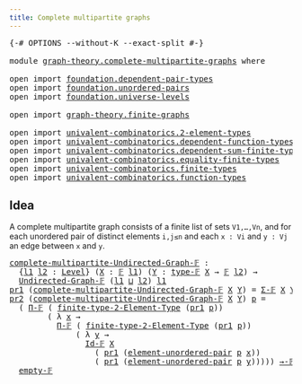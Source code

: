 ```yaml
---
title: Complete multipartite graphs
---
```


<pre class="Agda"><a id="54" class="Symbol">{-#</a> <a id="58" class="Keyword">OPTIONS</a> <a id="66" class="Pragma">--without-K</a> <a id="78" class="Pragma">--exact-split</a> <a id="92" class="Symbol">#-}</a>

<a id="97" class="Keyword">module</a> <a id="104" href="graph-theory.complete-multipartite-graphs.html" class="Module">graph-theory.complete-multipartite-graphs</a> <a id="146" class="Keyword">where</a>

<a id="153" class="Keyword">open</a> <a id="158" class="Keyword">import</a> <a id="165" href="foundation.dependent-pair-types.html" class="Module">foundation.dependent-pair-types</a>
<a id="197" class="Keyword">open</a> <a id="202" class="Keyword">import</a> <a id="209" href="foundation.unordered-pairs.html" class="Module">foundation.unordered-pairs</a>
<a id="236" class="Keyword">open</a> <a id="241" class="Keyword">import</a> <a id="248" href="foundation.universe-levels.html" class="Module">foundation.universe-levels</a>

<a id="276" class="Keyword">open</a> <a id="281" class="Keyword">import</a> <a id="288" href="graph-theory.finite-graphs.html" class="Module">graph-theory.finite-graphs</a>

<a id="316" class="Keyword">open</a> <a id="321" class="Keyword">import</a> <a id="328" href="univalent-combinatorics.2-element-types.html" class="Module">univalent-combinatorics.2-element-types</a>
<a id="368" class="Keyword">open</a> <a id="373" class="Keyword">import</a> <a id="380" href="univalent-combinatorics.dependent-function-types.html" class="Module">univalent-combinatorics.dependent-function-types</a>
<a id="429" class="Keyword">open</a> <a id="434" class="Keyword">import</a> <a id="441" href="univalent-combinatorics.dependent-sum-finite-types.html" class="Module">univalent-combinatorics.dependent-sum-finite-types</a>
<a id="492" class="Keyword">open</a> <a id="497" class="Keyword">import</a> <a id="504" href="univalent-combinatorics.equality-finite-types.html" class="Module">univalent-combinatorics.equality-finite-types</a>
<a id="550" class="Keyword">open</a> <a id="555" class="Keyword">import</a> <a id="562" href="univalent-combinatorics.finite-types.html" class="Module">univalent-combinatorics.finite-types</a>
<a id="599" class="Keyword">open</a> <a id="604" class="Keyword">import</a> <a id="611" href="univalent-combinatorics.function-types.html" class="Module">univalent-combinatorics.function-types</a>
</pre>
## Idea

A complete multipartite graph consists of a finite list of sets `V1,…,Vn`, and for each unordered pair of distinct elements `i,j≤n` and each `x : Vi` and `y : Vj` an edge between `x` and `y`.

<pre class="Agda"><a id="complete-multipartite-Undirected-Graph-𝔽"></a><a id="865" href="graph-theory.complete-multipartite-graphs.html#865" class="Function">complete-multipartite-Undirected-Graph-𝔽</a> <a id="906" class="Symbol">:</a>
  <a id="910" class="Symbol">{</a><a id="911" href="graph-theory.complete-multipartite-graphs.html#911" class="Bound">l1</a> <a id="914" href="graph-theory.complete-multipartite-graphs.html#914" class="Bound">l2</a> <a id="917" class="Symbol">:</a> <a id="919" href="Agda.Primitive.html#597" class="Postulate">Level</a><a id="924" class="Symbol">}</a> <a id="926" class="Symbol">(</a><a id="927" href="graph-theory.complete-multipartite-graphs.html#927" class="Bound">X</a> <a id="929" class="Symbol">:</a> <a id="931" href="univalent-combinatorics.finite-types.html#4550" class="Function">𝔽</a> <a id="933" href="graph-theory.complete-multipartite-graphs.html#911" class="Bound">l1</a><a id="935" class="Symbol">)</a> <a id="937" class="Symbol">(</a><a id="938" href="graph-theory.complete-multipartite-graphs.html#938" class="Bound">Y</a> <a id="940" class="Symbol">:</a> <a id="942" href="univalent-combinatorics.finite-types.html#4606" class="Function">type-𝔽</a> <a id="949" href="graph-theory.complete-multipartite-graphs.html#927" class="Bound">X</a> <a id="951" class="Symbol">→</a> <a id="953" href="univalent-combinatorics.finite-types.html#4550" class="Function">𝔽</a> <a id="955" href="graph-theory.complete-multipartite-graphs.html#914" class="Bound">l2</a><a id="957" class="Symbol">)</a> <a id="959" class="Symbol">→</a>
  <a id="963" href="graph-theory.finite-graphs.html#1298" class="Function">Undirected-Graph-𝔽</a> <a id="982" class="Symbol">(</a><a id="983" href="graph-theory.complete-multipartite-graphs.html#911" class="Bound">l1</a> <a id="986" href="Agda.Primitive.html#810" class="Primitive Operator">⊔</a> <a id="988" href="graph-theory.complete-multipartite-graphs.html#914" class="Bound">l2</a><a id="990" class="Symbol">)</a> <a id="992" href="graph-theory.complete-multipartite-graphs.html#911" class="Bound">l1</a>
<a id="995" href="foundation-core.dependent-pair-types.html#605" class="Field">pr1</a> <a id="999" class="Symbol">(</a><a id="1000" href="graph-theory.complete-multipartite-graphs.html#865" class="Function">complete-multipartite-Undirected-Graph-𝔽</a> <a id="1041" href="graph-theory.complete-multipartite-graphs.html#1041" class="Bound">X</a> <a id="1043" href="graph-theory.complete-multipartite-graphs.html#1043" class="Bound">Y</a><a id="1044" class="Symbol">)</a> <a id="1046" class="Symbol">=</a> <a id="1048" href="univalent-combinatorics.dependent-sum-finite-types.html#2958" class="Function">Σ-𝔽</a> <a id="1052" href="graph-theory.complete-multipartite-graphs.html#1041" class="Bound">X</a> <a id="1054" href="graph-theory.complete-multipartite-graphs.html#1043" class="Bound">Y</a>
<a id="1056" href="foundation-core.dependent-pair-types.html#617" class="Field">pr2</a> <a id="1060" class="Symbol">(</a><a id="1061" href="graph-theory.complete-multipartite-graphs.html#865" class="Function">complete-multipartite-Undirected-Graph-𝔽</a> <a id="1102" href="graph-theory.complete-multipartite-graphs.html#1102" class="Bound">X</a> <a id="1104" href="graph-theory.complete-multipartite-graphs.html#1104" class="Bound">Y</a><a id="1105" class="Symbol">)</a> <a id="1107" href="graph-theory.complete-multipartite-graphs.html#1107" class="Bound">p</a> <a id="1109" class="Symbol">=</a>
  <a id="1113" class="Symbol">(</a> <a id="1115" href="univalent-combinatorics.dependent-function-types.html#3195" class="Function">Π-𝔽</a> <a id="1119" class="Symbol">(</a> <a id="1121" href="univalent-combinatorics.2-element-types.html#5224" class="Function">finite-type-2-Element-Type</a> <a id="1148" class="Symbol">(</a><a id="1149" href="foundation-core.dependent-pair-types.html#605" class="Field">pr1</a> <a id="1153" href="graph-theory.complete-multipartite-graphs.html#1107" class="Bound">p</a><a id="1154" class="Symbol">))</a>
        <a id="1165" class="Symbol">(</a> <a id="1167" class="Symbol">λ</a> <a id="1169" href="graph-theory.complete-multipartite-graphs.html#1169" class="Bound">x</a> <a id="1171" class="Symbol">→</a>
          <a id="1183" href="univalent-combinatorics.dependent-function-types.html#3195" class="Function">Π-𝔽</a> <a id="1187" class="Symbol">(</a> <a id="1189" href="univalent-combinatorics.2-element-types.html#5224" class="Function">finite-type-2-Element-Type</a> <a id="1216" class="Symbol">(</a><a id="1217" href="foundation-core.dependent-pair-types.html#605" class="Field">pr1</a> <a id="1221" href="graph-theory.complete-multipartite-graphs.html#1107" class="Bound">p</a><a id="1222" class="Symbol">))</a>
              <a id="1239" class="Symbol">(</a> <a id="1241" class="Symbol">λ</a> <a id="1243" href="graph-theory.complete-multipartite-graphs.html#1243" class="Bound">y</a> <a id="1245" class="Symbol">→</a>
                <a id="1263" href="univalent-combinatorics.equality-finite-types.html#2722" class="Function">Id-𝔽</a> <a id="1268" href="graph-theory.complete-multipartite-graphs.html#1102" class="Bound">X</a>
                  <a id="1288" class="Symbol">(</a> <a id="1290" href="foundation-core.dependent-pair-types.html#605" class="Field">pr1</a> <a id="1294" class="Symbol">(</a><a id="1295" href="foundation.unordered-pairs.html#3590" class="Function">element-unordered-pair</a> <a id="1318" href="graph-theory.complete-multipartite-graphs.html#1107" class="Bound">p</a> <a id="1320" href="graph-theory.complete-multipartite-graphs.html#1169" class="Bound">x</a><a id="1321" class="Symbol">))</a>
                  <a id="1342" class="Symbol">(</a> <a id="1344" href="foundation-core.dependent-pair-types.html#605" class="Field">pr1</a> <a id="1348" class="Symbol">(</a><a id="1349" href="foundation.unordered-pairs.html#3590" class="Function">element-unordered-pair</a> <a id="1372" href="graph-theory.complete-multipartite-graphs.html#1107" class="Bound">p</a> <a id="1374" href="graph-theory.complete-multipartite-graphs.html#1243" class="Bound">y</a><a id="1375" class="Symbol">)))))</a> <a id="1381" href="univalent-combinatorics.function-types.html#1391" class="Function Operator">→-𝔽</a>
  <a id="1387" href="univalent-combinatorics.finite-types.html#7200" class="Function">empty-𝔽</a>
</pre>